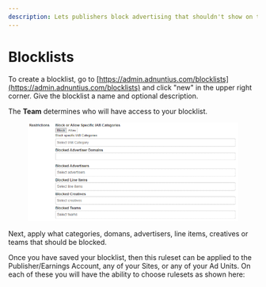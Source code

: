 ```yaml
---
description: Lets publishers block advertising that shouldn't show on their properties.
---
```


# Blocklists

To create a blocklist, go to [https://admin.adnuntius.com/blocklists](https://admin.adnuntius.com/blocklists) and click "new" in the upper right corner. Give the blocklist a name and optional description.&#x20;

The **Team** determines who will have access to your blocklist.

<figure><img src="../../../.gitbook/assets/202403 Blocklists.png" alt=""><figcaption></figcaption></figure>

Next, apply what categories, domans, advertisers, line items, creatives or teams that should be blocked.&#x20;

Once you have saved your blocklist, then this ruleset can be applied to the Publisher/Earnings Account, any of your Sites, or any of your Ad Units. On each of these you will have the ability to choose rulesets as shown here:&#x20;
